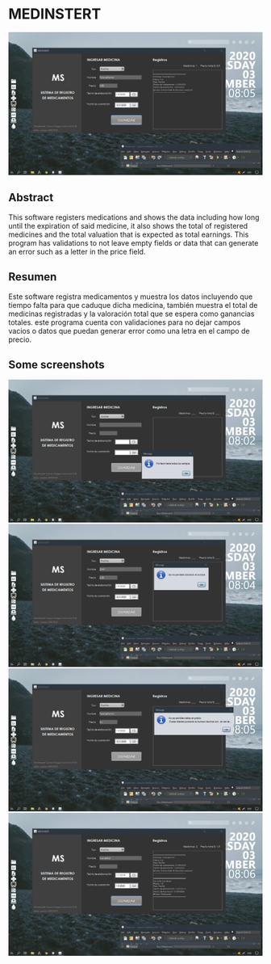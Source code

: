 # MEDINSTERT

<img src="./screenshots/4.png" />

## Abstract
This software registers medications and shows the data including how long until the expiration of said medicine, it also shows the total of registered medicines and the total valuation that is expected as total earnings.
This program has validations to not leave empty fields or data that can generate an error such as a letter in the price field.

## Resumen
Este software registra medicamentos y muestra los datos incluyendo que tiempo falta para que caduque  dicha medicina, también muestra el total de medicinas registradas y la valoración total que se espera como ganancias totales.
este programa cuenta con validaciones para no dejar campos vacios o datos que puedan generar error como una letra en el campo de  precio.

## Some screenshots
<img src="./screenshots/1.png" />
<img src="./screenshots/2.png" />
<img src="./screenshots/3.png" />
<img src="./screenshots/5.png" />

